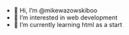 - 👋 Hi, I’m @mikewazowskiboo
- 👀 I’m interested in web development
- 🌱 I’m currently learning html as a start 
